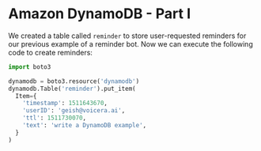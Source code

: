 # Amazon DynamoDB - Part I

We created a table called `reminder` to store user-requested reminders for our
previous example of a reminder bot. Now we can execute the following code
to create reminders:

```python
import boto3

dynamodb = boto3.resource('dynamodb')
dynamodb.Table('reminder').put_item(
  Item={
    'timestamp': 1511643670,
    'userID': 'geish@voicera.ai',
    'ttl': 1511730070,
    'text': 'write a DynamoDB example',
  }
)
```
